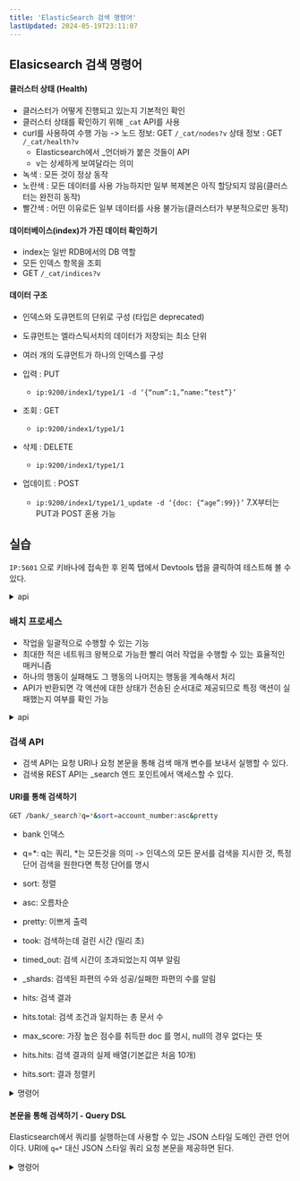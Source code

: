 ```yaml
---
title: 'ElasticSearch 검색 명령어'
lastUpdated: 2024-05-19T23:11:07
---
```


## Elasicsearch 검색 명령어

#### 클러스터 상태 (Health)
- 클러스터가 어떻게 진행되고 있는지 기본적인 확인
- 클러스터 상태를 확인하기 위해 `_cat` API를 사용
- curl를 사용하여 수행 가능 -> 노드 정보: GET `/_cat/nodes?v` 상태 정보 : GET `/_cat/health?v`
  - Elasticsearch에서 _언더바가 붙은 것들이 API
  - v는 상세하게 보여달라는 의미
- 녹색 : 모든 것이 정상 동작
- 노란색 : 모든 데이터를 사용 가능하지만 일부 복제본은 아직 할당되지 않음(클러스터는 완전히 동작)
- 빨간색 : 어떤 이유로든 일부 데이터를 사용 불가능(클러스터가 부분적으로만 동작)

#### 데이터베이스(index)가 가진 데이터 확인하기

- index는 일반 RDB에서의 DB 역할
- 모든 인덱스 항목을 조회
- GET `/_cat/indices?v`
  
#### 데이터 구조

- 인덱스와 도큐먼트의 단위로 구성 (타입은 deprecated)
- 도큐먼트는 엘라스틱서치의 데이터가 저장되는 최소 단위
- 여러 개의 도큐먼트가 하나의 인덱스를 구성

- 입력 : PUT
   - `ip:9200/index1/type1/1 -d ‘{“num”:1,”name:”test”}’`
- 조회 : GET
   - `ip:9200/index1/type1/1`
- 삭제 : DELETE
   - `ip:9200/index1/type1/1`
- 업데이트 : POST
   - `ip:9200/index1/type1/1_update -d ‘{doc: {“age”:99}}’`
7.X부터는 PUT과 POST 혼용 가능

## 실습

`IP:5601` 으로 키바나에 접속한 후 왼쪽 탭에서 Devtools 탭을 클릭하여 테스트해 볼 수 있다.

<details>
   <summary>api</summary>
   <div markdown="1">

         ```bash
         # index와 doc 만들기
         # customer 는 인덱스명, 1은 doc의 id
         POST /customer/_doc/1
         {
            "name":"choi",
            "age":25
         }

         # _update로 수정하기
         POST /customer/_doc/1/_update
         {
            doc": {
               "name":"change"
            }
         }

         # script 사용
         POST /customer/_doc/1/_update
         {
            "script" : {
               "inline": "if(ctx._source.age==25) {ctx._source.age++}"
            }
         }

         # 조회하기
         GET /customer/_doc/1

         # 삭제하기
         DELETE /customer
         ```
   </div>
</details>

### 배치 프로세스

- 작업을 일괄적으로 수행할 수 있는 기능
- 최대한 적은 네트워크 왕복으로 가능한 빨리 여러 작업을 수행할 수 있는 효율적인 매커니즘
- 하나의 행동이 실패해도 그 행동의 나머지는 행동을 계속해서 처리
- API가 반환되면 각 액션에 대한 상태가 전송된 순서대로 제공되므로 특정 액션이 실패했는지 여부를 확인 가능

<details>
   <summary>api</summary>
   <div markdown="1">

         ```bash
         ## 키바나의 Devtools에서 진행 ##

         # 벌크 저장
         POST /customer/_bulk
         {"index":{"_id":"1"}}
         {"name":"choi"}
         {"index":{"_id":"2"}}
         {"name":"kim"}

         # 조회
         GET /customer/_doc/1
         GET /customer/_doc/2

         # 수정 및 삭제
         POST /customer/_bulk
         {"update":{"_id":"1"}}
         {"doc":{"age":18}}
         {"delete":{"_id":"2"}}

         # 조회
         GET /customer/_doc/1
         GET /customer/_doc/2
         ```
   </div>
</details>

### 검색 API

- 검색 API는 요청 URI나 요청 본문을 통해 검색 매개 변수를 보내서 실행할 수 있다.
- 검색용 REST API는 _search 엔드 포인트에서 액세스할 수 있다.

#### URI를 통해 검색하기
```bash
GET /bank/_search?q=*&sort=account_number:asc&pretty
```

- bank 인덱스
- q=*: q는 쿼리, *는 모든것을 의미 -> 인덱스의 모든 문서를 검색을 지시한 것, 특정 단어 검색을 원한다면 특정 단어를 명시
- sort: 정렬
- asc: 오름차순
- pretty: 이쁘게 출력


- took: 검색하는데 걸린 시간 (밀리 초)
- timed_out: 검색 시간이 초과되었는지 여부 알림
- _shards: 검색된 파편의 수와 성공/실패한 파편의 수를 알림
- hits: 검색 결과
- hits.total: 검색 조건과 일치하는 총 문서 수
- max_score: 가장 높은 점수를 취득한 doc 를 명시, null의 경우 없다는 뜻
- hits.hits: 검색 결과의 실제 배열(기본값은 처음 10개)
- hits.sort: 결과 정렬키

<details>
   <summary>명령어</summary>
   <div markdown="1">

         ```bash
         # 전체 인덱스의 title필드에서 time검색
         /_search?q=title:time

         # 다중 조건 검색 -> and 또는 or
         /_search?q=title:time AND machine

         # 점수 계산에서 사용된 상세값 출력
         /_search?q=title:time&explain

         # doc 출력 생략
         /_search?q=title:time&_source=false

         # 특정 source 출력
         /_search?q=title:time&_source=title,author

         # 정렬
         /_search?q=title:time&sort=pages
         /_search?q=title:time&sort=pages:desc
         ```

   </div>
</details>

#### 본문을 통해 검색하기 - Query DSL

Elasticsearch에서 쿼리를 실행하는데 사용할 수 있는 JSON 스타일 도메인 관련 언어이다. URI에 `q=*` 대신 JSON 스타일 쿼리 요청 본문을 제공하면 된다.

<details>
   <summary>명령어</summary>
   <div markdown="1">

         ```bash
         # match_all 쿼리는 지정된 색인의 모든 문서를 검색
         POST /bank/_search
         {
            "query": {"match_all": {}}    
         }

         # 1개만 조회
         # size dafult = 10
         POST /bank/_search
         {
            "query": {"match_all": {}},
            "size":1
         }

         # from 매개변수에서 시작하여 size만큼의 문서를 반환
         # 즉, 10 ~ 19 까지
         # from default = 0
         POST /bank/_search
         {
            "query": {"match_all": {}},
            "from": 10,
            "size": 10
         }

         # balance 필드 기준 내림차순 정렬하고 상위 10개
         POST /bank/_search
         {
            "query": {"match_all": {}},
            "sort": {"balance":{"order":"desc"}
         }

         # 특정 필드만 출력
         POST /bank/_search
         {
            "query": {"match_all": {}},
            "_source": ["account_number","balance"]
         }

         # address가 mail lain인 것을 반환
         # 일치순으로 나옴 -> mail lane, mail, lane 이런 식
         POST /bank/_search
         {
            "query": {"match": {"address": "mail lane"}}
         }

         # address가 mail lain과 완벽 일치 반환
         POST /bank/_search
         {
            "query": {"match_phrase": {"address": "mail lane"}}
         }

         # address가 maill과 lane을 포함하는 모든 계정 반환
         POST /bank/_search
         {
            "query": {
               "bool": {
                     "must": [
                        {"match": {"address": "mill"}},
                        {"match": {"address": "lane"}}
                     ]
               }
            }
         }

         # mill은 포함하지만 lane은 포함하지 않는 모든 계정 반환
         POST /bank/_search
         {
            "query": {
               "bool": {
                     "must": [
                        {"match": {"address": "mill"}},               
                     ],
                     "must_not": [
                        {"match": {"address": "lane"}}
                     ]
               }
            }
         }
         ```
   </div>
</details>
